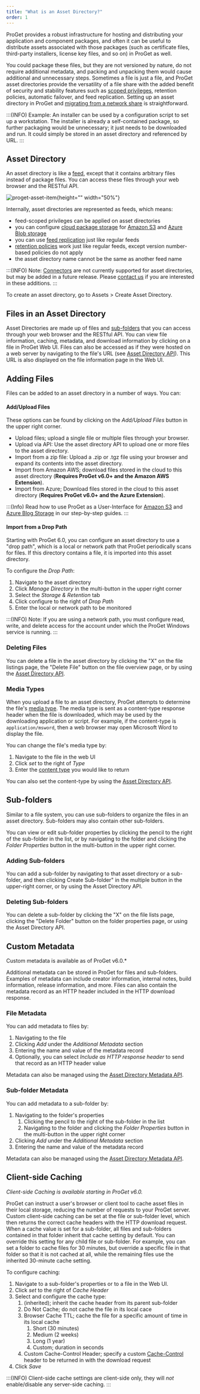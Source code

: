 ```yaml
---
title: "What is an Asset Directory?"
order: 1
---
```


ProGet provides a robust infrastructure for hosting and distributing your application and component packages, and often it can be useful to distribute assets associated with those packages (such as certificate files, third-party installers, license key files, and so on) in ProGet as well.

You could package these files, but they are not versioned by nature, do not require additional metadata, and packing and unpacking them would cause additional and unnecessary steps. Sometimes a file is just a file, and ProGet asset directories provide the versatility of a file share with the added benefit of security and stability features such as [scoped privileges](/docs/proget/administration-security), retention policies, automatic failover, and feed replication. Setting up an asset directory in ProGet and [migrating from a network share](/docs/proget/asset-directories-file-storage/proget-howto-migrating-from-a-network-share-to-hosted-files) is straightforward. 

:::(INFO)
Example: An installer can be used by a configuration script to set up a workstation. The installer is already a self-contained package, so further packaging would be unnecessary; it just needs to be downloaded and run. It could simply be stored in an asset directory and referenced by URL.
::: 

## Asset Directory

An asset directory is like a [feed](/docs/proget/feeds/feed-overview), except that it contains arbitrary files instead of package files. You can access these files through your web browser and the RESTful API.

![proget-asset-item](/resources/docs/proget-asset-item.png){height="" width="50%"}

Internally, asset directories are represented as feeds, which means:

- feed-scoped privileges can be applied on asset directories
- you can configure [cloud package storage](/docs/proget/advanced-features/proget-advanced-cloud-storage) for [Amazon S3](/docs/proget/advanced-features/proget-howto-amazon-s3-ui) and [Azure Blob storage](/docs/proget/advanced-features/proget-howto-azure-blob-ui)
- you can use [feed replication](/docs/proget/replication-feed-mirroring/proget-advanced-feed-replication) just like regular feeds
- [retention policies](/docs/proget/administration/retention-rules) work just like regular feeds, except version number-based policies do not apply
- the asset directory name cannot be the same as another feed name

:::(INFO)
Note: [Connectors](/docs/proget/feeds/connector-overview) are not currently supported for asset directories, but may be added in a future release. Please [contact us](https://inedo.com/contact) if you are interested in these additions.
:::

To create an asset directory, go to Assets > Create Asset Directory.

## Files in an Asset Directory

Asset Directories are made up of files and [sub-folders](#subfolders) that you can access through your web browser and the RESTful API. You can view file information, caching, metadata, and download information by clicking on a file in ProGet Web UI. Files can also be accessed as if they were hosted on a web server by navigating to the file's URL (see [Asset Directory API](/docs/proget/api/assets)). This URL is also displayed on the file information page in the Web UI.

## Adding Files

Files can be added to an asset directory in a number of ways. You can:

#### Add/Upload Files

These options can be found by clicking on the _Add/Upload Files_ button in the upper right corner.

- Upload files; upload a single file or multiple files through your browser.
- Upload via API: Use the asset directory API to upload one or more files to the asset directory.
- Import from a zip file: Upload a .zip or .tgz file using your browser and expand its contents into the asset directory.
- Import from Amazon AWS; download files stored in the cloud to this asset directory (**Requires ProGet v6.0+ and the Amazon AWS Extension**).
- Import from Azure; Download files stored in the cloud to this asset directory (**Requires ProGet v6.0+ and the Azure Extension**).

:::(Info) 
Read how to use ProGet as a User-Interface for [Amazon S3](/docs/proget/advanced-features/proget-howto-amazon-s3-ui) and [Azure Blog Storage](/docs/proget/advanced-features/proget-howto-azure-blob-ui) in our step-by-step guides.
:::

#### Import from a Drop Path

Starting with ProGet 6.0, you can configure an asset directory to use a "drop path", which is a local or network path that ProGet periodically scans for files. If this directory contains a file, it is imported into this asset directory.

To configure the _Drop Path_:
1. Navigate to the asset directory
1. Click _Manage Directory_ in the multi-button in the upper right corner 
1. Select the _Storage & Retention_ tab
1. Click configure to the right of _Drop Path_
1. Enter the local or network path to be monitored

:::(INFO)
Note: If you are using a network path, you must configure read, write, and delete access for the account under which the ProGet Windows service is running.
:::

### Deleting Files 

You can delete a file in the asset directory by clicking the "X" on the file listings page, the "Delete File" button on the file overview page, or by using the [Asset Directory API](/docs/proget/api/assets).

### Media Types

When you upload a file to an asset directory, ProGet attempts to determine the file's [media type](https://en.wikipedia.org/wiki/Media_type). The media type is sent as a content-type response header when the file is downloaded, which may be used by the downloading application or script.  For example, if the content-type is `application/msword`, then a web browser may open Microsoft Word to display the file. 

You can change the file's media type by:
1. Navigate to the file in the web UI
1. Click _set_ to the right of _Type_
1. Enter the [content type](https://en.wikipedia.org/wiki/Media_type) you would like to return

You can also set the content-type by using the [Asset Directory API](/docs/proget/api/assets).

## Sub-folders

Similar to a file system, you can use sub-folders to organize the files in an asset directory. Sub-folders may also contain other sub-folders.

You can view or edit sub-folder properties by clicking the pencil to the right of the sub-folder in the list, or by navigating to the folder and clicking the _Folder Properties_ button in the multi-button in the upper right corner.

### Adding Sub-folders

You can add a sub-folder by navigating to that asset directory or a sub-folder, and then clicking Create Sub-folder" in the multiple button in the upper-right corner, or by using the Asset Directory API.

### Deleting Sub-folders

You can delete a sub-folder by clicking the "X" on the file lists page, clicking the "Delete Folder" button on the folder properties page, or using the Asset Directory API.

## Custom Metadata 
Custom metadata is available as of ProGet v6.0.*

Additional metadata can be stored in ProGet for files and sub-folders. Examples of metadata can include creator information, internal notes, build information, release information, and more. Files can also contain the metadata record as an HTTP header included in the HTTP download response.

### File Metadata

You can add metadata to files by:
1. Navigating to the file
1. Clicking _Add_ under the _Additional Metadata_ section
1. Entering the name and value of the metadata record
1. Optionally, you can select _Include as HTTP response header_ to send that record as an HTTP header value

Metadata can also be managed using the [Asset Directory Metadata API](/docs/proget/api/assets/metadata/set).

### Sub-folder Metadata

You can add metadata to a sub-folder by:
1. Navigating to the folder's properties
    1. Clicking the pencil to the right of the sub-folder in the list 
    1. Navigating to the folder and clicking the _Folder Properties_ button in the multi-button in the upper right corner
1. Clicking _Add_ under the _Additional Metadata_ section
1. Entering the name and value of the metadata record

Metadata can also be managed using the [Asset Directory Metadata API](/docs/proget/api/assets/metadata/set).

## Client-side Caching 
*Client-side Caching is available starting in ProGet v6.0.*

ProGet can instruct a user's browser or client tool to cache asset files in their local storage, reducing the number of requests to your ProGet server. Custom client-side caching can be set at the file or sub-folder level, which then returns the correct cache headers with the HTTP download request. When a cache value is set for a sub-folder, all files and sub-folders contained in that folder inherit that cache setting by default. You can override this setting for any child file or sub-folder. For example, you can set a folder to cache files for 30 minutes, but override a specific file in that folder so that it is not cached at all, while the remaining files use the inherited 30-minute cache setting.

To configure caching:
1. Navigate to a sub-folder's properties or to a file in the Web UI.
2. Click _set_ to the right of _Cache Header_
3. Select and configure the cache type:
    1. (inherited); inherit the cache header from its parent sub-folder
    1. Do Not Cache; do not cache the file in its local cace
    1. Browser Cache TTL; cache the file for a specific amount of time in its local cache
        1. Short (30 minutes)
        2. Medium (2 weeks)
        3. Long (1 year)
        1. Custom; duration in seconds
    1. Custom Cache-Control Header; specify a custom [Cache-Control](https://developer.mozilla.org/en-US/docs/Web/HTTP/Headers/Cache-Control) header to be returned in with the download request
1. Click _Save_

:::(INFO)
Client-side cache settings are client-side only, they will _not_ enable/disable any server-side caching.
:::

